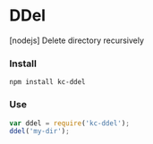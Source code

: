 # DDel
[nodejs] Delete directory recursively

### Install
```
npm install kc-ddel
```

### Use
```js
var ddel = require('kc-ddel');
ddel('my-dir');
```
